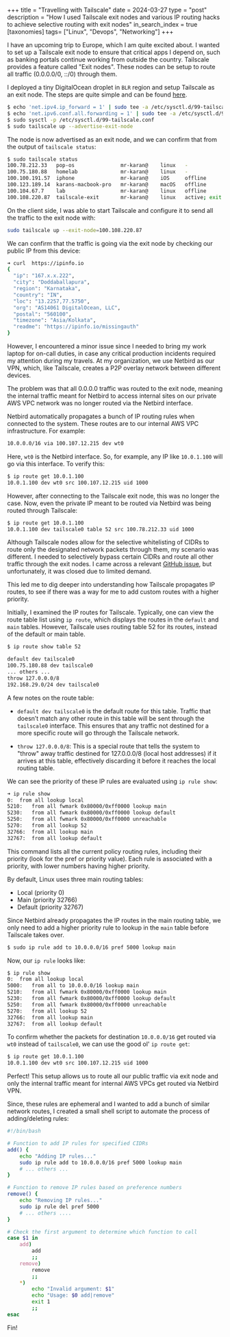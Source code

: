 +++
title = "Travelling with Tailscale"
date = 2024-03-27
type = "post"
description = "How I used Tailscale exit nodes and various IP routing hacks to achieve selective routing with exit nodes"
in_search_index = true
[taxonomies]
tags= ["Linux", "Devops", "Networking"]
+++

I have an upcoming trip to Europe, which I am quite excited about. I wanted to set up a Tailscale exit node to ensure that critical apps I depend on, such as banking portals continue working from outside the country. Tailscale provides a feature called "Exit nodes". These nodes can be setup to route all traffic (0.0.0.0/0, ::/0) through them.

I deployed a tiny DigitalOcean droplet in `BLR` region and setup Tailscale as an exit node. The steps are quite simple and can be found [here](https://tailscale.com/kb/1103/exit-nodes).

```bash
$ echo 'net.ipv4.ip_forward = 1' | sudo tee -a /etc/sysctl.d/99-tailscale.conf
$ echo 'net.ipv6.conf.all.forwarding = 1' | sudo tee -a /etc/sysctl.d/99-tailscale.conf
$ sudo sysctl -p /etc/sysctl.d/99-tailscale.conf
$ sudo tailscale up --advertise-exit-node
```

The node is now advertised as an exit node, and we can confirm that from the output of `tailscale status`:

```bash
$ sudo tailscale status                       
100.78.212.33   pop-os               mr-karan@    linux   -
100.75.180.88   homelab              mr-karan@    linux   -
100.100.191.57  iphone               mr-karan@    iOS     offline
100.123.189.14  karans-macbook-pro   mr-karan@    macOS   offline
100.104.67.7    lab                  mr-karan@    linux   offline
100.108.220.87  tailscale-exit       mr-karan@    linux   active; exit node; direct 167.71.236.222:41641, tx 21540 rx 17356
```

On the client side, I was able to start Tailscale and configure it to send all the traffic to the exit node with:

```bash
sudo tailscale up --exit-node=100.108.220.87
```

We can confirm that the traffic is going via the exit node by checking our public IP from this device:

```bash
➜ curl  https://ipinfo.io 
{
  "ip": "167.x.x.222",
  "city": "Doddaballapura",
  "region": "Karnataka",
  "country": "IN",
  "loc": "13.2257,77.5750",
  "org": "AS14061 DigitalOcean, LLC",
  "postal": "560100",
  "timezone": "Asia/Kolkata",
  "readme": "https://ipinfo.io/missingauth"
}                            
```

However, I encountered a minor issue since I needed to bring my work laptop for on-call duties, in case any critical production incidents required my attention during my travels. At my organization, we use Netbird as our VPN, which, like Tailscale, creates a P2P overlay network between different devices.

The problem was that all 0.0.0.0 traffic was routed to the exit node, meaning the internal traffic meant for Netbird to access internal sites on our private AWS VPC network was no longer routed via the Netbird interface.

Netbird automatically propagates a bunch of IP routing rules when connected to the system. These routes are to our internal AWS VPC infrastructure. For example:

```bash
10.0.0.0/16 via 100.107.12.215 dev wt0
```

Here, `wt0` is the Netbird interface. So, for example, any IP like `10.0.1.100` will go via this interface. To verify this:


```bash
$ ip route get 10.0.1.100
10.0.1.100 dev wt0 src 100.107.12.215 uid 1000 
```

However, after connecting to the Tailscale exit node, this was no longer the case. Now, even the private IP meant to be routed via Netbird was being routed through Tailscale:

```bash
$ ip route get 10.0.1.100
10.0.1.100 dev tailscale0 table 52 src 100.78.212.33 uid 1000 
```

Although Tailscale nodes allow for the selective whitelisting of CIDRs to route only the designated network packets through them, my scenario was different. I needed to selectively bypass certain CIDRs and route all other traffic through the exit nodes. I came across a relevant [GitHub issue](https://github.com/tailscale/tailscale/issues/1916), but unfortunately, it was closed due to limited demand.

This led me to dig deeper into understanding how Tailscale propagates IP routes, to see if there was a way for me to add custom routes with a higher priority.

Initially, I examined the IP routes for Tailscale. Typically, one can view the route table list using `ip route`, which displays the routes in the `default` and `main` tables. However, Tailscale uses routing table 52 for its routes, instead of the default or main table.

```bash
$ ip route show table 52                                                           

default dev tailscale0 
100.75.180.88 dev tailscale0 
... others ...
throw 127.0.0.0/8 
192.168.29.0/24 dev tailscale0 
```

A few notes on the route table:

- `default dev tailscale0` is the default route for this table. Traffic that doesn’t match any other route in this table will be sent through the `tailscale0` interface. This ensures that any traffic not destined for a more specific route will go through the Tailscale network.

- `throw 127.0.0.0/8`: This is a special route that tells the system to "throw" away traffic destined for 127.0.0.0/8 (local host addresses) if it arrives at this table, effectively discarding it before it reaches the local routing table.

We can see the priority of these IP rules are evaluated using `ip rule show`:

```bash
➜ ip rule show          
0:	from all lookup local
5210:	from all fwmark 0x80000/0xff0000 lookup main
5230:	from all fwmark 0x80000/0xff0000 lookup default
5250:	from all fwmark 0x80000/0xff0000 unreachable
5270:	from all lookup 52
32766:	from all lookup main
32767:	from all lookup default
```

This command lists all the current policy routing rules, including their priority (look for the pref or priority value). Each rule is associated with a priority, with lower numbers having higher priority.

By default, Linux uses three main routing tables:

- Local (priority 0)
- Main (priority 32766)
- Default (priority 32767)

Since Netbird already propagates the IP routes in the main routing table, we only need to add a higher priority rule to lookup in the `main` table before Tailscale takes over.

```bash
$ sudo ip rule add to 10.0.0.0/16 pref 5000 lookup main
```

Now, our `ip rule` looks like:

```bash
$ ip rule show          
0:	from all lookup local
5000:	from all to 10.0.0.0/16 lookup main
5210:	from all fwmark 0x80000/0xff0000 lookup main
5230:	from all fwmark 0x80000/0xff0000 lookup default
5250:	from all fwmark 0x80000/0xff0000 unreachable
5270:	from all lookup 52
32766:	from all lookup main
32767:	from all lookup default
```

To confirm whether the packets for destination `10.0.0.0/16` get routed via `wt0` instead of `tailscale0`, we can use the good ol' `ip route get`:

```bash
$ ip route get 10.0.1.100 
10.0.1.100 dev wt0 src 100.107.12.215 uid 1000
```

Perfect! This setup allows us to route all our public traffic via exit node and only the internal traffic meant for internal AWS VPCs get routed via Netbird VPN.

Since, these rules are ephemeral and I wanted to add a bunch of similar network routes, I created a small shell script to automate the process of adding/deleting rules:

```bash
#!/bin/bash

# Function to add IP rules for specified CIDRs
add() {
    echo "Adding IP rules..."
    sudo ip rule add to 10.0.0.0/16 pref 5000 lookup main
    # ... others ...
}

# Function to remove IP rules based on preference numbers
remove() {
    echo "Removing IP rules..."
    sudo ip rule del pref 5000
    # ... others ....
}

# Check the first argument to determine which function to call
case $1 in
    add)
        add
        ;;
    remove)
        remove
        ;;
    *)
        echo "Invalid argument: $1"
        echo "Usage: $0 add|remove"
        exit 1
        ;;
esac
```

Fin!

